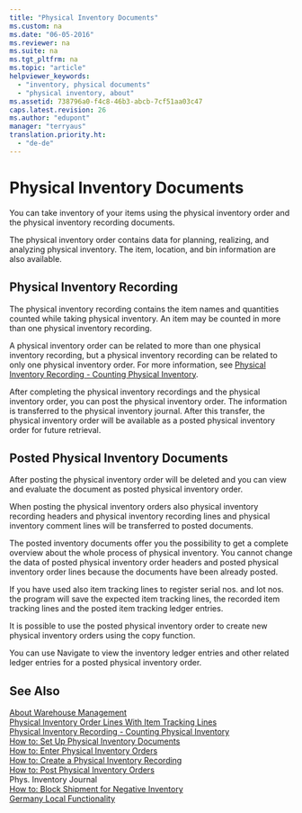 ```yaml
---
title: "Physical Inventory Documents"
ms.custom: na
ms.date: "06-05-2016"
ms.reviewer: na
ms.suite: na
ms.tgt_pltfrm: na
ms.topic: "article"
helpviewer_keywords: 
  - "inventory, physical documents"
  - "physical inventory, about"
ms.assetid: 738796a0-f4c8-46b3-abcb-7cf51aa03c47
caps.latest.revision: 26
ms.author: "edupont"
manager: "terryaus"
translation.priority.ht: 
  - "de-de"
---
```

# Physical Inventory Documents
You can take inventory of your items using the physical inventory order and the physical inventory recording documents.  
  
 The physical inventory order contains data for planning, realizing, and analyzing physical inventory. The item, location, and bin information are also available.  
  
## Physical Inventory Recording  
 The physical inventory recording contains the item names and quantities counted while taking physical inventory. An item may be counted in more than one physical inventory recording.  
  
 A physical inventory order can be related to more than one physical inventory recording, but a physical inventory recording can be related to only one physical inventory order. For more information, see [Physical Inventory Recording \- Counting Physical Inventory](../../LocalFunctionalityForMicrosoftDynamicsNav2016/Germany/physical-inventory-recording-counting-physical-inventory.md).  
  
 After completing the physical inventory recordings and the physical inventory order, you can post the physical inventory order. The information is transferred to the physical inventory journal. After this transfer, the physical inventory order will be available as a posted physical inventory order for future retrieval.  
  
## Posted Physical Inventory Documents  
 After posting the physical inventory order will be deleted and you can view and evaluate the document as posted physical inventory order.  
  
 When posting the physical inventory orders also physical inventory recording headers and physical inventory recording lines and physical inventory comment lines will be transferred to posted documents.  
  
 The posted inventory documents offer you the possibility to get a complete overview about the whole process of physical inventory. You cannot change the data of posted physical inventory order headers and posted physical inventory order lines because the documents have been already posted.  
  
 If you have used also item tracking lines to register serial nos. and lot nos. the program will save the expected item tracking lines, the recorded item tracking lines and the posted item tracking ledger entries.  
  
 It is possible to use the posted physical inventory order to create new physical inventory orders using the copy function.  
  
 You can use Navigate to view the inventory ledger entries and other related ledger entries for a posted physical inventory order.  
  
## See Also  
 [About Warehouse Management](../../WarehouseActivities/about-warehouse-management.md)   
 [Physical Inventory Order Lines With Item Tracking Lines](../../LocalFunctionalityForMicrosoftDynamicsNav2016/Germany/physical-inventory-order-lines-with-item-tracking-lines.md)   
 [Physical Inventory Recording \- Counting Physical Inventory](../../LocalFunctionalityForMicrosoftDynamicsNav2016/Germany/physical-inventory-recording-counting-physical-inventory.md)   
 [How to: Set Up Physical Inventory Documents](../../LocalFunctionalityForMicrosoftDynamicsNav2016/Germany/how-to-set-up-physical-inventory-documents.md)   
 [How to: Enter Physical Inventory Orders](../../LocalFunctionalityForMicrosoftDynamicsNav2016/Germany/how-to-enter-physical-inventory-orders.md)   
 [How to: Create a Physical Inventory Recording](../../LocalFunctionalityForMicrosoftDynamicsNav2016/Germany/how-to-create-a-physical-inventory-recording.md)   
 [How to: Post Physical Inventory Orders](../../LocalFunctionalityForMicrosoftDynamicsNav2016/Germany/how-to-post-physical-inventory-orders.md)   
 Phys. Inventory Journal   
 [How to: Block Shipment for Negative Inventory](../../LocalFunctionalityForMicrosoftDynamicsNav2016/Austria/how-to-block-shipment-for-negative-inventory.md)   
 [Germany Local Functionality](../../LocalFunctionalityForMicrosoftDynamicsNav2016/Germany/germany-local-functionality.md)